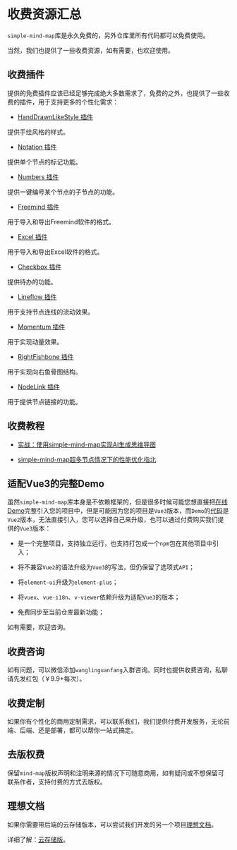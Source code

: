 # 收费资源汇总

`simple-mind-map`库是永久免费的，另外仓库里所有代码都可以免费使用。

当然，我们也提供了一些收费资源，如有需要，也欢迎使用。

## 收费插件

提供的免费插件应该已经足够完成绝大多数需求了，免费的之外，也提供了一些收费的插件，用于支持更多的个性化需求：

- [HandDrawnLikeStyle 插件](./plugins/handDrawnLikeStyle.md)

提供手绘风格的样式。

- [Notation 插件](./plugins/notation.md)

提供单个节点的标记功能。

- [Numbers 插件](./plugins/numbers.md)

提供一键编号某个节点的子节点的功能。

- [Freemind 插件](./plugins/freemind.md)

用于导入和导出Freemind软件的格式。

- [Excel 插件](./plugins/excel.md)

用于导入和导出Excel软件的格式。

- [Checkbox 插件](./plugins/checkbox.md)

提供待办的功能。

- [Lineflow 插件](./plugins/lineflow.md)

用于支持节点连线的流动效果。

- [Momentum 插件](./plugins/momentum.md)

用于实现动量效果。

- [RightFishbone 插件](./plugins/rightFishbone.md)

用于实现向右鱼骨图结构。

- [NodeLink 插件](./plugins/nodeLink.md)

用于提供节点链接的功能。

## 收费教程

- [实战：使用simple-mind-map实现AI生成思维导图](./course/course34.md)

- [simple-mind-map超多节点情况下的性能优化指北](./course/course35.md)

## 适配Vue3的完整Demo

虽然`simple-mind-map`库本身是不依赖框架的，但是很多时候可能您想直接把[在线Demo](https://wanglin2.github.io/mind-map/)完整引入您的项目中，但是可能因为您的项目是`Vue3`版本，而`Demo`的[代码](https://github.com/wanglin2/mind-map/tree/main/web)是`Vue2`版本，无法直接引入，您可以选择自己来升级，也可以通过付费购买我们提供的`Vue3`版本：

- 是一个完整项目，支持独立运行，也支持打包成一个`npm`包在其他项目中引入；

- 将不兼容`Vue2`的语法升级为`Vue3`的写法，但仍保留了选项式`API`；

- 将`element-ui`升级为`element-plus`；

- 将`vuex`、`vue-i18n`、`v-viewer`依赖升级为适配`Vue3`的版本；

- 免费同步至当前仓库最新功能；

如有需要，欢迎咨询。

## 收费咨询

如有问题，可以微信添加`wanglinguanfang`入群咨询。同时也提供收费咨询，私聊请先发红包（￥9.9+每次）。

## 收费定制

如果你有个性化的商用定制需求，可以联系我们，我们提供付费开发服务，无论前端、后端、还是部署，都可以帮你一站式搞定。

## 去版权费

保留`mind-map`版权声明和注明来源的情况下可随意商用，如有疑问或不想保留可联系作者，支持付费的方式去版权。

## 理想文档

如果你需要带后端的云存储版本，可以尝试我们开发的另一个项目[理想文档](https://github.com/wanglin2/lx-doc)。

详细了解：[云存储版](/cloudStorage)。